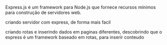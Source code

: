 Express.js é um framework para Node.js que fornece recursos mínimos para construção de servidores web.

criando servidor com express, de forma mais facil

criando rotas e inserindo dados em paginas diferentes, descobrindo que o express é um framework baseado em rotas, para inserir conteudo